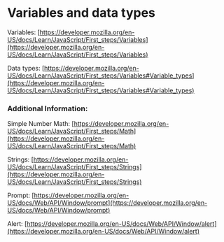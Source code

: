 # Variables and data types
Variables: [https://developer.mozilla.org/en-US/docs/Learn/JavaScript/First_steps/Variables](https://developer.mozilla.org/en-US/docs/Learn/JavaScript/First_steps/Variables)

Data types: [https://developer.mozilla.org/en-US/docs/Learn/JavaScript/First_steps/Variables#Variable_types](https://developer.mozilla.org/en-US/docs/Learn/JavaScript/First_steps/Variables#Variable_types)

### Additional Information:
Simple Number Math: [https://developer.mozilla.org/en-US/docs/Learn/JavaScript/First_steps/Math](https://developer.mozilla.org/en-US/docs/Learn/JavaScript/First_steps/Math)

Strings: [https://developer.mozilla.org/en-US/docs/Learn/JavaScript/First_steps/Strings](https://developer.mozilla.org/en-US/docs/Learn/JavaScript/First_steps/Strings)

Prompt: [https://developer.mozilla.org/en-US/docs/Web/API/Window/prompt](https://developer.mozilla.org/en-US/docs/Web/API/Window/prompt)

Alert: [https://developer.mozilla.org/en-US/docs/Web/API/Window/alert](https://developer.mozilla.org/en-US/docs/Web/API/Window/alert)
